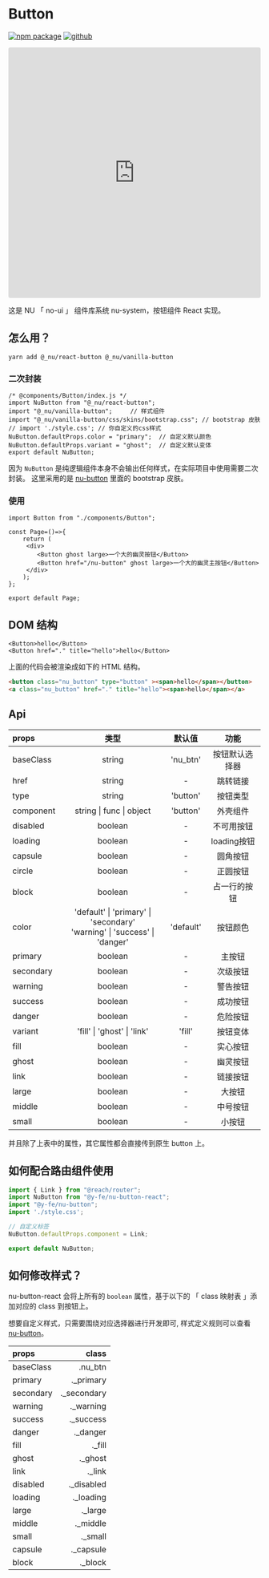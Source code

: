 # Button

[![npm package](https://img.shields.io/npm/v/@_nu/react-button.svg)](https://www.npmjs.org/package/@_nu/react-button)
[![github](https://img.shields.io/github/stars/nu-system/react-button.svg?style=social)](https://github.com/nu-system/react-button)

<iframe src="https://codesandbox.io/embed/throbbing-leftpad-juijc?autoresize=1&fontsize=14&hidenavigation=1&module=%2Fsrc%2Fcomponents%2FButton.js" title="throbbing-leftpad-juijc" style="width:100%; height:500px; border:0; border-radius: 4px; overflow:hidden;" sandbox="allow-modals allow-forms allow-popups allow-scripts allow-same-origin"></iframe>

这是 NU 「 no-ui 」 组件库系统 nu-system，按钮组件 React 实现。

## 怎么用？

```
yarn add @_nu/react-button @_nu/vanilla-button
```

### 二次封装

```JSX
/* @components/Button/index.js */
import NuButton from "@_nu/react-button";
import "@_nu/vanilla-button";     // 样式组件
import "@_nu/vanilla-button/css/skins/bootstrap.css"; // bootstrap 皮肤 
// import './style.css'; // 你自定义的css样式
NuButton.defaultProps.color = "primary";  // 自定义默认颜色
NuButton.defaultProps.variant = "ghost";  // 自定义默认变体
export default NuButton;
```

因为 `NuButton` 是纯逻辑组件本身不会输出任何样式，在实际项目中使用需要二次封装。
这里采用的是 [nu-button](https://nu-system.github.io/vanilla/button/) 里面的 bootstrap 皮肤。

### 使用

```JSX
import Button from "./components/Button";

const Page=()=>{    
    return (
     <div>
        <Button ghost large>一个大的幽灵按钮</Button>                
        <Button href="/nu-button" ghost large>一个大的幽灵主按钮</Button>
     </div>     
    );
};

export default Page;
```

## DOM 结构

```JSX
<Button>hello</Button>
<Button href="." title="hello">hello</Button>
```

上面的代码会被渲染成如下的 HTML 结构。

```HTML
<button class="nu_button" type="button" ><span>hello</span></button>
<a class="nu_button" href="." title="hello"><span>hello</span></a>
```

## Api

| props   | 类型 | 默认值 | 功能 |
|:-----|:-----:|:-----:|:-----:|
| baseClass |  string | 'nu_btn' | 按钮默认选择器 |
| href |  string | - | 跳转链接 |
| type |  string | 'button' | 按钮类型 |
| component | string &#124; func &#124; object | 'button' | 外壳组件 |
| disabled |  boolean | - | 不可用按钮 |
| loading |  boolean | - | loading按钮 |
| capsule |  boolean | - | 圆角按钮|
| circle |  boolean | - | 正圆按钮|
| block |  boolean | - | 占一行的按钮|
| color | 'default' &#124; 'primary' &#124; 'secondary' <br/> 'warning' &#124; 'success' &#124; 'danger' |  'default' | 按钮颜色 |
| primary |  boolean | - | 主按钮 | 
| secondary |  boolean | - | 次级按钮 | 
| warning |  boolean | - | 警告按钮 | 
| success |  boolean | - | 成功按钮 |
| danger |  boolean | - | 危险按钮 | 
| variant| 'fill' &#124; 'ghost' &#124; 'link' | 'fill' | 按钮变体 |
| fill | boolean | - | 实心按钮 | 
| ghost |  boolean | - | 幽灵按钮 | 
| link |  boolean | - | 链接按钮 |
| large |  boolean | - | 大按钮 | 
| middle |  boolean | - | 中号按钮 |
| small |  boolean | - | 小按钮 |

并且除了上表中的属性，其它属性都会直接传到原生 button 上。

## 如何配合路由组件使用

```jsx
import { Link } from "@reach/router";
import NuButton from "@y-fe/nu-button-react";
import "@y-fe/nu-button";
import './style.css';

// 自定义标签
NuButton.defaultProps.component = Link;

export default NuButton;
```

## 如何修改样式？

nu-button-react 会将上所有的 `boolean` 属性，基于以下的 「 class 映射表 」添加对应的 class 到按钮上。

想要自定义样式，只需要围绕对应选择器进行开发即可, 样式定义规则可以查看 [nu-button](https://nu-system.github.io/vanilla/button/)。

| props |  class |
|:----------|------:|
| baseClass | .nu_btn |
| primary | ._primary |
| secondary | ._secondary |
| warning | ._warning |
| success | ._success |
| danger | ._danger |
| fill | ._fill |
| ghost | ._ghost |
| link | ._link |
| disabled | ._disabled |
| loading | ._loading |
| large | ._large |
| middle | ._middle |
| small | ._small |
| capsule | ._capsule |
| block | ._block |
